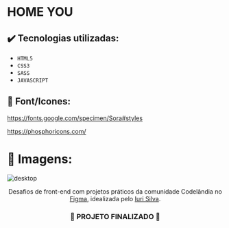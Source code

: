 <h1>
  HOME YOU
</h1>

## ✔️ Tecnologias utilizadas:
- ``HTML5``
- ``CSS3``
- ``SASS``
- ``JAVASCRIPT``

## :paperclip: Font/Icones:

https://fonts.google.com/specimen/Sora#styles

https://phosphoricons.com/

# :pushpin: Imagens:

![desktop](https://github.com/darneees/home-you/assets/79709843/c9c888f2-2c85-423d-be63-b37033942ae5)


<p align="center">Desafios de front-end com projetos práticos da comunidade Codelândia no <a href="https://www.figma.com/file/Yb9IBH56g7T1hdIyZ3BMNO/Desafios---Codel%C3%A2ndia?type=design&node-id=0-1&mode=design&t=Xn9qU8AsI02GX84P-0">Figma</a>, idealizada pelo <a href="https://www.iuricode.com/">Iuri Silva</a>.</p>

<h3 align="center">
  
  :construction: PROJETO FINALIZADO :construction:
  
</h3>
